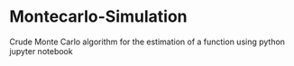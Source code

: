 # Montecarlo-Simulation

Crude Monte Carlo algorithm for the estimation of a function using python jupyter notebook
